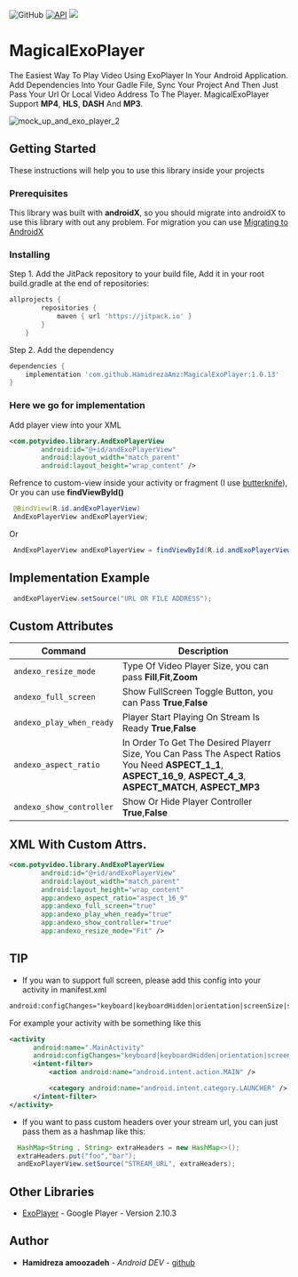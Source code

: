 ![GitHub](https://img.shields.io/github/license/hamidrezaamz/MagicalExoPlayer)
[![API](https://img.shields.io/badge/API-16%2B-brightgreen.svg?style=flat)](https://android-arsenal.com/api?level=15)
[![](https://jitpack.io/v/HamidrezaAmz/MagicalExoPlayer.svg)](https://jitpack.io/#HamidrezaAmz/MagicalExoPlayer)

# MagicalExoPlayer
The Easiest Way To Play Video Using ExoPlayer In Your Android Application. Add Dependencies Into Your Gadle File, Sync Your Project And Then Just Pass Your Url Or Local Video Address To The Player. MagicalExoPlayer Support **MP4**, **HLS**, **DASH**  And **MP3**. 

![mock_up_and_exo_player_2](https://user-images.githubusercontent.com/13493645/63092374-cbef1400-bf76-11e9-8727-734f036692ca.jpg)

## Getting Started

These instructions will help you to use this library inside your projects

### Prerequisites

This library was built with **androidX**, so you should migrate into androidX to use this library with out any problem. For migration you can use [Migrating to AndroidX](https://developer.android.com/jetpack/androidx/migrate)

### Installing

Step 1. Add the JitPack repository to your build file,
Add it in your root build.gradle at the end of repositories:

```gradle
allprojects {
        repositories {
            maven { url 'https://jitpack.io' }
        }
    }
```

Step 2. Add the dependency

```gradle
dependencies {
    implementation 'com.github.HamidrezaAmz:MagicalExoPlayer:1.0.13'
}
```


### Here we go for implementation

Add player view into your XML
```xml
<com.potyvideo.library.AndExoPlayerView
        android:id="@+id/andExoPlayerView"
        android:layout_width="match_parent"
        android:layout_height="wrap_content" />
```

Refrence to custom-view inside your activity or fragment (I use [butterknife](https://github.com/JakeWharton/butterknife/)), Or you can use **findViewById()**
```java
 @BindView(R.id.andExoPlayerView)
 AndExoPlayerView andExoPlayerView;
```
Or
```java
 AndExoPlayerView andExoPlayerView = findViewById(R.id.andExoPlayerView);
```

## Implementation Example
```java
 andExoPlayerView.setSource("URL OR FILE ADDRESS");
```

## Custom Attributes
| Command | Description |
| --- | --- |
| `andexo_resize_mode` | Type Of Video Player Size, you can pass **Fill**,**Fit**,**Zoom** |
| `andexo_full_screen` | Show FullScreen Toggle Button, you can Pass **True**,**False** |
| `andexo_play_when_ready` | Player Start Playing On Stream Is Ready **True**,**False** |
| `andexo_aspect_ratio` | In Order To Get The Desired Playerr Size, You Can Pass The Aspect Ratios You Need **ASPECT_1_1**, **ASPECT_16_9**, **ASPECT_4_3**, **ASPECT_MATCH**, **ASPECT_MP3** |
| `andexo_show_controller` | Show Or Hide Player Controller **True**,**False** |


## XML With Custom Attrs.
```xml
<com.potyvideo.library.AndExoPlayerView
        android:id="@+id/andExoPlayerView"
        android:layout_width="match_parent"
        android:layout_height="wrap_content"
        app:andexo_aspect_ratio="aspect_16_9"
        app:andexo_full_screen="true"
        app:andexo_play_when_ready="true"
        app:andexo_show_controller="true"
        app:andexo_resize_mode="Fit" />
```


## TIP
* If you wan to support full screen, please add this config into your activity in manifest.xml
```xml
android:configChanges="keyboard|keyboardHidden|orientation|screenSize|screenLayout|smallestScreenSize|uiMode"
```

For example your activity with be something like this
```xml
<activity
      android:name=".MainActivity"
      android:configChanges="keyboard|keyboardHidden|orientation|screenSize|screenLayout|smallestScreenSize|uiMode">
      <intent-filter>
          <action android:name="android.intent.action.MAIN" />

          <category android:name="android.intent.category.LAUNCHER" />
      </intent-filter>
</activity>
```


* If you want to pass custom headers over your stream url, you can just pass them as a hashmap like this:
```java
  HashMap<String , String> extraHeaders = new HashMap<>();
  extraHeaders.put("foo","bar");
  andExoPlayerView.setSource("STREAM_URL", extraHeaders);
```


## Other Libraries

* [ExoPlayer](https://github.com/google/ExoPlayer) - Google Player - Version 2.10.3



## Author

* **Hamidreza amoozadeh** - *Android DEV* - [github](https://github.com/HamidrezaAmz)
